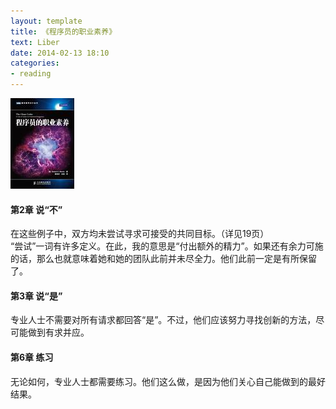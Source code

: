 ```yaml
---
layout: template
title: 《程序员的职业素养》
text: Liber
date: 2014-02-13 18:10
categories:
- reading
---
```


<img style="padding-right: 10px;" src="/images/reading/58.jpg" />

#### 第2章 说“不”  
在这些例子中，双方均未尝试寻求可接受的共同目标。（详见19页）  
“尝试”一词有许多定义。在此，我的意思是“付出额外的精力”。如果还有余力可施的话，那么也就意味着她和她的团队此前并未尽全力。他们此前一定是有所保留了。

#### 第3章 说“是”  
专业人士不需要对所有请求都回答“是”。不过，他们应该努力寻找创新的方法，尽可能做到有求并应。

#### 第6章 练习  
无论如何，专业人士都需要练习。他们这么做，是因为他们关心自己能做到的最好结果。





